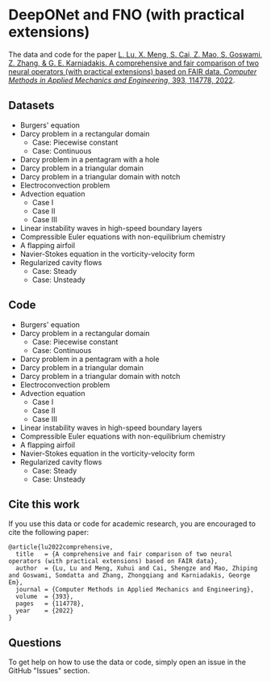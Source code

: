 # DeepONet and FNO (with practical extensions)

The data and code for the paper [L. Lu, X. Meng, S. Cai, Z. Mao, S. Goswami, Z. Zhang, & G. E. Karniadakis. A comprehensive and fair comparison of two neural operators (with practical extensions) based on FAIR data. *Computer Methods in Applied Mechanics and Engineering*, 393, 114778, 2022](https://doi.org/10.1016/j.cma.2022.114778).

## Datasets

- Burgers' equation
- Darcy problem in a rectangular domain
    - Case: Piecewise constant
    - Case: Continuous
- Darcy problem in a pentagram with a hole
- Darcy problem in a triangular domain
- Darcy problem in a triangular domain with notch
- Electroconvection problem
- Advection equation
    - Case I
    - Case II
    - Case III
- Linear instability waves in high-speed boundary layers
- Compressible Euler equations with non-equilibrium chemistry
- A flapping airfoil
- Navier-Stokes equation in the vorticity-velocity form
- Regularized cavity flows
    - Case: Steady
    - Case: Unsteady

## Code

- Burgers' equation
- Darcy problem in a rectangular domain
    - Case: Piecewise constant
    - Case: Continuous
- Darcy problem in a pentagram with a hole
- Darcy problem in a triangular domain
- Darcy problem in a triangular domain with notch
- Electroconvection problem
- Advection equation
    - Case I
    - Case II
    - Case III
- Linear instability waves in high-speed boundary layers
- Compressible Euler equations with non-equilibrium chemistry
- A flapping airfoil
- Navier-Stokes equation in the vorticity-velocity form
- Regularized cavity flows
    - Case: Steady
    - Case: Unsteady

## Cite this work

If you use this data or code for academic research, you are encouraged to cite the following paper:

```
@article{lu2022comprehensive,
  title   = {A comprehensive and fair comparison of two neural operators (with practical extensions) based on FAIR data},
  author  = {Lu, Lu and Meng, Xuhui and Cai, Shengze and Mao, Zhiping and Goswami, Somdatta and Zhang, Zhongqiang and Karniadakis, George Em},
  journal = {Computer Methods in Applied Mechanics and Engineering},
  volume  = {393},
  pages   = {114778},
  year    = {2022}
}
```

## Questions

To get help on how to use the data or code, simply open an issue in the GitHub "Issues" section.
